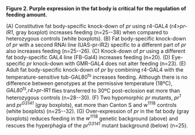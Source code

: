 **Figure 2. Purple expression in the fat body is critical for the regulation of feeding amount.**

(A) Constitutive fat body-specific knock-down of *pr* using r4-GAL4 (*r4>pr-IR1*, gray boxplot) increases feeding (n=25--38) when compared to heterozygous controls (white boxplots).
(B) Fat body-specific knock-down of *pr* with a second RNAi line (UAS-pr-IR2) specific to a different part of *pr* also increases feeding (n=25--26).
(C) Knock-down of *pr* using a different fat body-specific GAL4 line (FB-Gal4) increases feeding (n=20).
(D) Eye-specific *pr* knock-down with GMR-GAL4 does not alter feeding (n=23).
(E) Adult fat body-specific knock-down of *pr* by combining r4-GAL4 with the temperature-sensitive tub-GAL80<sup>ts</sup> increases feeding. Although there is no difference between genotypes at the permissive temperature (18ºC), *GAL80<sup>ts</sup>,r4>pr-IR1* flies transferred to 30ºC post-eclosion eat more than heterozygous controls (n=28--30).
(F) Two hypomorphic *pr* mutants, *pr<sup>1</sup>* and *pr<sup>G3141</sup>* (gray boxplots), eat more than Canton S and w<sup>1118</sup> controls (white boxplots) (n=25--32).
(G) Over-expression of *pr* in the fat body (gray boxplots) reduces feeding in the *w<sup>1118</sup>* genetic background (above) and rescues the hyperphagia of the *pr<sup>G3141</sup>* mutant background (below) (n=25).